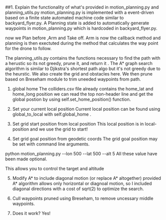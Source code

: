 ##1. Explain the functionality of what's provided in motion_planning.py and planning_utils.py
motion_planning.py is implemented with a event-driven based on a finite state automated machine code similar to backyard_flyer.py. A Planning state is added to automatically generate waypoints in motion_planning.py which is hardcoded in backyard_flyer.py.

now we Plan before ,Arm and Take off.  Arm is now the callback method and planning is then exectuted during the method that calculates the way point for the drone to follow.

The planning_utils.py 
contains the functions necessary to find the path with a herustic so its not greedy, prune it, and return it 
 . The A* graph search algorithm is similar to   Djikstra's shortest path algo but it's not greedy due to the heurstic.  We also create the grid and obstacles here. We then prune based on Breseham module to trim uneeded waypoints from path.

1. global home
The colliders.csv file already contains the home_lat and home_long position we can  read the top non-header line and get the global postion by using self.set_home_position() function.

2. Set your current local position
Current local position can be found using global_to_local with self.global_home .

3. Set grid start position from local position
This local position is in local-position and we use the grid to start!

4. Set grid goal position from geodetic coords
The grid goal position may be set with command line arguments.

python motion_planning.py --lon 500 --lat 500 --alt 5
All these value have been made optional.

This allows you to control the target and altitude

5. Modify A* to include diagonal motion (or replace A* altogether)
provided A* algorithm allows only horizontal or diagnoal motion, so I included diagonal directions with a cost of sqrt(2) to optimize the search.

6. Cull waypoints
pruned using Breseham, to remove uncessary middle waypoints. 


1. Does it work?
Yes!

